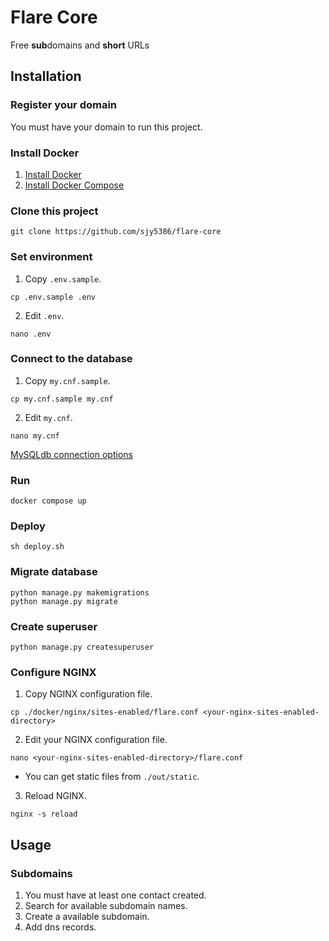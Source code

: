 # Flare Core

Free **sub**domains and **short** URLs

## Installation

### Register your domain

You must have your domain to run this project.

### Install Docker

1. [Install Docker](https://docs.docker.com/engine/install/)
2. [Install Docker Compose](https://docs.docker.com/compose/install/)

### Clone this project

```shell
git clone https://github.com/sjy5386/flare-core
```

### Set environment

1. Copy `.env.sample`.

```shell
cp .env.sample .env
```

2. Edit `.env`.

```shell
nano .env
```

### Connect to the database

1. Copy `my.cnf.sample`.

```shell
cp my.cnf.sample my.cnf
```

2. Edit `my.cnf`.

```shell
nano my.cnf
```

[MySQLdb connection options](https://mysqlclient.readthedocs.io/user_guide.html#functions-and-attributes)

### Run

```shell
docker compose up
```

### Deploy

```shell
sh deploy.sh
```

### Migrate database

```shell
python manage.py makemigrations
python manage.py migrate
```

### Create superuser

```shell
python manage.py createsuperuser
```

### Configure NGINX

1. Copy NGINX configuration file.

```shell
cp ./docker/nginx/sites-enabled/flare.conf <your-nginx-sites-enabled-directory>
```

2. Edit your NGINX configuration file.

```shell
nano <your-nginx-sites-enabled-directory>/flare.conf
```

* You can get static files from `./out/static`.

3. Reload NGINX.

```shell
nginx -s reload
```

## Usage

### Subdomains

1. You must have at least one contact created.
2. Search for available subdomain names.
3. Create a available subdomain.
4. Add dns records.
